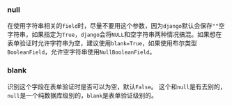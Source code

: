 ### null
在使用字符串相关的`field`时，尽量不要用这个参数，因为`django`默认会保存`""`空字符串，如果指定为`True`，`django`会将`NULL`和空字符串两种情况搞混。如果想在表单验证时允许字符串为空，建议使用`blank=True`，如果使用布尔类型`BooleanField`，允许空字符串使用`NullBooleanField`。

### blank
识别这个字段在表单验证时是否可以为空，默认`False`。
这个和`null`是有去别的，`null`是一个纯数据库级别的，`blank`是表单验证级别的。